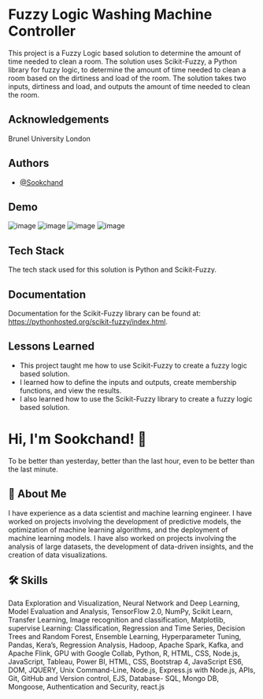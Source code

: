 
# Fuzzy Logic Washing Machine Controller
This project is a Fuzzy Logic based solution to determine the amount of time needed to clean a room. The solution uses Scikit-Fuzzy, a Python library for fuzzy logic, to determine the amount of time needed to clean a room based on the dirtiness and load of the room. The solution takes two inputs, dirtiness and load, and outputs the amount of time needed to clean the room.
## Acknowledgements
Brunel University London

## Authors

- [@Sookchand](https://github.com/Sookchand)


## Demo

![image](https://user-images.githubusercontent.com/34344439/210078713-ab579654-759e-4848-bec6-0c6482f30595.png)
![image](https://user-images.githubusercontent.com/34344439/210079053-79c465c4-b2a0-4862-92ca-f83eee1f8622.png)
![image](https://user-images.githubusercontent.com/34344439/210079166-3ca1058b-8742-425e-afd4-97988fa9a9f2.png)
![image](https://user-images.githubusercontent.com/34344439/210079274-a7219952-b088-4a6d-9bf1-84537b4ef86c.png)

## Tech Stack

The tech stack used for this solution is Python and Scikit-Fuzzy.

## Documentation
Documentation for the Scikit-Fuzzy library can be found at: https://pythonhosted.org/scikit-fuzzy/index.html.
## Lessons Learned
- This project taught me how to use Scikit-Fuzzy to create a fuzzy logic based solution. 
- I learned how to define the inputs and outputs, create membership functions, and view the results. 
- I also learned how to use the Scikit-Fuzzy library to create a fuzzy logic based solution.
# Hi, I'm Sookchand! 👋

To be better than yesterday, better than the last hour, even to be better than the last
minute.
## 🚀 About Me
I have experience as a data scientist and machine learning engineer. I have worked on
projects involving the development of predictive models, the optimization of machine
learning algorithms, and the deployment of machine learning models. I have also worked on
projects involving the analysis of large datasets, the development of data-driven insights,
and the creation of data visualizations.
## 🛠 Skills
Data Exploration and Visualization, Neural Network and Deep Learning, Model Evaluation
and Analysis, TensorFlow 2.0, NumPy, Scikit Learn, Transfer Learning, Image recognition and
classification, Matplotlib, supervise Learning: Classification, Regression and Time Series,
Decision Trees and Random Forest, Ensemble Learning, Hyperparameter Tuning, Pandas,
Kera’s, Regression Analysis, Hadoop, Apache Spark, Kafka, and Apache Flink, GPU with
Google Collab, Python, R, HTML, CSS, Node.js, JavaScript, Tableau, Power BI, HTML, CSS,
Bootstrap 4, JavaScript ES6, DOM, JQUERY, Unix Command-Line, Node.js, Express.js with Node.js,
APIs, Git, GitHub and Version control, EJS, Database- SQL, Mongo DB, Mongoose, Authentication and
Security, react.js
